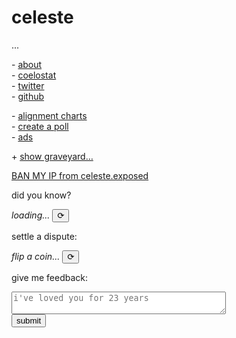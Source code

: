 <h1 id="celeste">celeste</h1>

<span id="subheader">...</span>

\- [about](/about)\
\- <a href="https://infohazards.org" id="coelostat">coelostat</a>\
\- [twitter](https://twitter.com/parafactual)\
\- [github](https://github.com/cosmicoptima)

\- [alignment charts](/alignment)\
\- [create a poll](/poll)\
\- [ads](/ads)

<span id="show-more-links-plus-minus">+</span>
<a id="show-more-links" href="javascript:void">show graveyard…</a>
<span id="more-links" style="display: none;"> 🪦 copilot\
🪦 date me\
🪦 ???
</span>

<a class="ban-my-ip" href="/api/ban">BAN MY IP from celeste.exposed</a>

did you know?

<div>
  <span class="evilbox" id="fun-fact"><i>loading...</i></span>
  <button id="reload-fun-fact">⟳</button>
</div>

settle a dispute:

<div>
  <span class="evilbox" id="coinflip"><i>flip a coin...</i></span>
  <button id="flip-a-coin">⟳</button>
</div>

give me feedback:

<div>
  <div><textarea id="feedback-box" placeholder="i've loved you for 23 years" cols="40"></textarea></div>
  <button id="submit-feedback">submit</button>
</div>

<script type="text/javascript" src="/index.js"></script>

